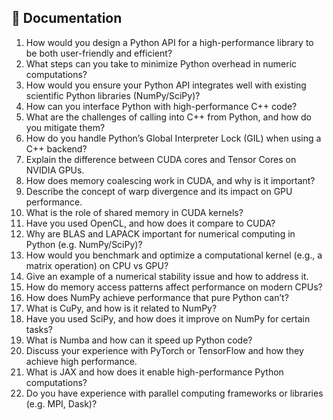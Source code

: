 ## 📘 Documentation

1. How would you design a Python API for a high-performance library to be both user-friendly and efficient?
2. What steps can you take to minimize Python overhead in numeric computations?
3. How would you ensure your Python API integrates well with existing scientific Python libraries (NumPy/SciPy)?
4. How can you interface Python with high-performance C++ code?
5. What are the challenges of calling into C++ from Python, and how do you mitigate them?
6. How do you handle Python’s Global Interpreter Lock (GIL) when using a C++ backend?
7. Explain the difference between CUDA cores and Tensor Cores on NVIDIA GPUs.
8. How does memory coalescing work in CUDA, and why is it important?
9. Describe the concept of warp divergence and its impact on GPU performance.
10. What is the role of shared memory in CUDA kernels?
11. Have you used OpenCL, and how does it compare to CUDA?
12. Why are BLAS and LAPACK important for numerical computing in Python (e.g. NumPy/SciPy)?
13. How would you benchmark and optimize a computational kernel (e.g., a matrix operation) on CPU vs GPU?
14. Give an example of a numerical stability issue and how to address it.
15. How do memory access patterns affect performance on modern CPUs?
16. How does NumPy achieve performance that pure Python can’t?
17. What is CuPy, and how is it related to NumPy?
18. Have you used SciPy, and how does it improve on NumPy for certain tasks?
19. What is Numba and how can it speed up Python code?
20. Discuss your experience with PyTorch or TensorFlow and how they achieve high performance.
21. What is JAX and how does it enable high-performance Python computations?
22. Do you have experience with parallel computing frameworks or libraries (e.g. MPI, Dask)?
